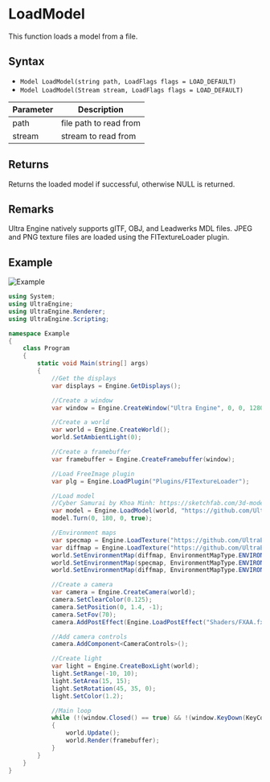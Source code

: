# LoadModel

This function loads a model from a file.

## Syntax

- `Model LoadModel(string path, LoadFlags flags = LOAD_DEFAULT)`
- `Model LoadModel(Stream stream, LoadFlags flags = LOAD_DEFAULT)`

| Parameter | Description |
|---|---|
| path | file path to read from |
| stream | stream to read from |

## Returns

Returns the loaded model if successful, otherwise NULL is returned.

## Remarks

Ultra Engine natively supports glTF, OBJ, and Leadwerks MDL files. JPEG and PNG texture files are loaded using the FITextureLoader plugin.

## Example

![Example](https://raw.githubusercontent.com/UltraEngine/Documentation/master/Images/loadplugin.jpg)

```csharp
using System;
using UltraEngine;
using UltraEngine.Renderer;
using UltraEngine.Scripting;

namespace Example
{
    class Program
    {
        static void Main(string[] args)
        {
            //Get the displays
            var displays = Engine.GetDisplays();

            //Create a window
            var window = Engine.CreateWindow("Ultra Engine", 0, 0, 1280, 720, displays[0], WindowFlags.WINDOW_CENTER | WindowFlags.WINDOW_TITLEBAR);

            //Create a world
            var world = Engine.CreateWorld();
            world.SetAmbientLight(0);

            //Create a framebuffer
            var framebuffer = Engine.CreateFramebuffer(window);

            //Load FreeImage plugin
            var plg = Engine.LoadPlugin("Plugins/FITextureLoader");

            //Load model
            //Cyber Samurai by Khoa Minh: https://sketchfab.com/3d-models/cyber-samurai-26ccafaddb2745ceb56ae5cfc65bfed5
            var model = Engine.LoadModel(world, "https://github.com/UltraEngine/Documentation/raw/master/Assets/Models/Characters/cyber_samurai.glb");
            model.Turn(0, 180, 0, true);

            //Environment maps
            var specmap = Engine.LoadTexture("https://github.com/UltraEngine/Assets/raw/main/Materials/Environment/footprint_court/specular.dds");
            var diffmap = Engine.LoadTexture("https://github.com/UltraEngine/Assets/raw/main/Materials/Environment/footprint_court/diffuse.dds");
            world.SetEnvironmentMap(diffmap, EnvironmentMapType.ENVIRONMENTMAP_BACKGROUND);
            world.SetEnvironmentMap(specmap, EnvironmentMapType.ENVIRONMENTMAP_SPECULAR);
            world.SetEnvironmentMap(diffmap, EnvironmentMapType.ENVIRONMENTMAP_DIFFUSE);

            //Create a camera    
            var camera = Engine.CreateCamera(world);
            camera.SetClearColor(0.125);
            camera.SetPosition(0, 1.4, -1);
            camera.SetFov(70);
            camera.AddPostEffect(Engine.LoadPostEffect("Shaders/FXAA.fx"));

            //Add camera controls
            camera.AddComponent<CameraControls>();

            //Create light
            var light = Engine.CreateBoxLight(world);
            light.SetRange(-10, 10);
            light.SetArea(15, 15);
            light.SetRotation(45, 35, 0);
            light.SetColor(1.2);

            //Main loop
            while (!(window.Closed() == true) && !(window.KeyDown(KeyCode.KEY_ESCAPE) == true))
            {
                world.Update();
                world.Render(framebuffer);
            }
        }
    }
}
```